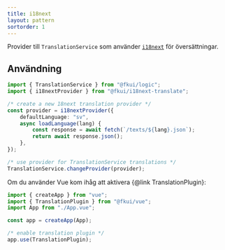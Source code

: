 ```yaml
---
title: i18next
layout: pattern
sortorder: 1
---
```


Provider till `TranslationService` som använder [`i18next`][i18next] för översättningar.

[i18next]: https://www.i18next.com/

## Användning

```ts
import { TranslationService } from "@fkui/logic";
import { i18nextProvider } from "@fkui/i18next-translate";

/* create a new 18next translation provider */
const provider = i18nextProvider({
    defaultLanguage: "sv",
    async loadLanguage(lang) {
        const response = await fetch(`/texts/${lang}.json`);
        return await response.json();
    },
});

/* use provider for TranslationService translations */
TranslationService.changeProvider(provider);
```

Om du använder Vue kom ihåg att aktivera {@link TranslationPlugin}:

```ts
import { createApp } from "vue";
import { TranslationPlugin } from "@fkui/vue";
import App from "./App.vue";

const app = createApp(App);

/* enable translation plugin */
app.use(TranslationPlugin);
```
